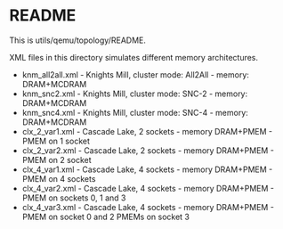 # README

This is utils/qemu/topology/README.

XML files in this directory simulates different memory architectures.

- knm_all2all.xml - Knights Mill, cluster mode: All2All - memory: DRAM+MCDRAM
- knm_snc2.xml - Knights Mill, cluster mode: SNC-2 - memory: DRAM+MCDRAM
- knm_snc4.xml - Knights Mill, cluster mode: SNC-4 - memory: DRAM+MCDRAM
- clx_2_var1.xml - Cascade Lake, 2 sockets - memory DRAM+PMEM - PMEM on 1 socket
- clx_2_var2.xml - Cascade Lake, 2 sockets - memory DRAM+PMEM - PMEM on 2 socket
- clx_4_var1.xml - Cascade Lake, 4 sockets - memory DRAM+PMEM - PMEM on 4 sockets
- clx_4_var2.xml - Cascade Lake, 4 sockets - memory DRAM+PMEM - PMEM on sockets 0, 1 and 3
- clx_4_var3.xml - Cascade Lake, 4 sockets - memory DRAM+PMEM - PMEM on socket 0 and 2 PMEMs on socket 3